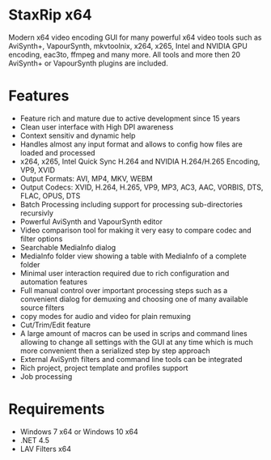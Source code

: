 # StaxRip x64

Modern x64 video encoding GUI for many powerful x64 video tools such as AviSynth+, VapourSynth, mkvtoolnix, x264, x265, Intel and NVIDIA GPU encoding, eac3to, ffmpeg and many more. All tools and more then 20 AviSynth+ or VapourSynth plugins are included.

# Features

- Feature rich and mature due to active development since 15 years
- Clean user interface with High DPI awareness
- Context sensitiv and dynamic help
- Handles almost any input format and allows to config how files are loaded and processed
- x264, x265, Intel Quick Sync H.264 and NVIDIA H.264/H.265 Encoding, VP9, XVID
- Output Formats: AVI, MP4, MKV, WEBM
- Output Codecs: XVID, H.264, H.265, VP9, MP3, AC3, AAC, VORBIS, DTS, FLAC, OPUS, DTS
- Batch Processing including support for processing sub-directories recursivly
- Powerful AviSynth and VapourSynth editor
- Video comparison tool for making it very easy to compare codec and filter options
- Searchable MediaInfo dialog
- MediaInfo folder view showing a table with MediaInfo of a complete folder
- Minimal user interaction required due to rich configuration and automation features
- Full manual control over important processing steps such as a convenient dialog for demuxing and choosing one of many available source filters
- copy modes for audio and video for plain remuxing
- Cut/Trim/Edit feature
- A large amount of macros can be used in scrips and command lines allowing to change all settings with the GUI at any time which is much more convenient then a serialized step by step approach
- External AviSynth filters and command line tools can be integrated
- Rich project, project template and profiles support
- Job processing

# Requirements

- Windows 7 x64 or Windows 10 x64
- .NET 4.5
- LAV Filters x64